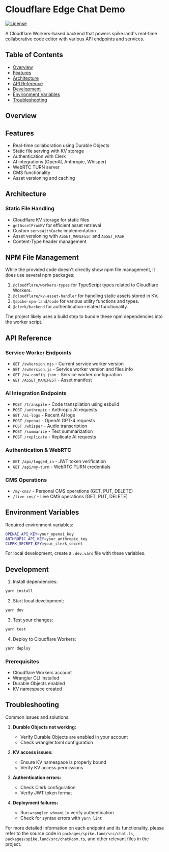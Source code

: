# Cloudflare Edge Chat Demo

[![License](https://img.shields.io/badge/license-BSD--3--Clause-blue.svg)](../../LICENSE.md)

A Cloudflare Workers-based backend that powers spike.land's real-time collaborative code editor with various API endpoints and services.

## Table of Contents

- [Overview](#overview)
- [Features](#features)
- [Architecture](#architecture)
- [API Reference](#api-reference)
- [Development](#development)
- [Environment Variables](#environment-variables)
- [Troubleshooting](#troubleshooting)

## Overview

## Features

- Real-time collaboration using Durable Objects
- Static file serving with KV storage
- Authentication with Clerk
- AI integrations (OpenAI, Anthropic, Whisper)
- WebRTC TURN server
- CMS functionality
- Asset versioning and caching

## Architecture

### Static File Handling

- Cloudflare KV storage for static files
- `getAssetFromKV` for efficient asset retrieval
- Custom `serveWithCache` implementation
- Asset versioning with `ASSET_MANIFEST` and `ASSET_HASH`
- Content-Type header management

## NPM File Management

While the provided code doesn't directly show npm file management, it does use
several npm packages:

1. `@cloudflare/workers-types` for TypeScript types related to Cloudflare
   Workers.
2. `@cloudflare/kv-asset-handler` for handling static assets stored in KV.
3. `@spike-npm-land/code` for various utility functions and types.
4. `@clerk/backend` for authentication-related functionality.

The project likely uses a build step to bundle these npm dependencies into the
worker script.

## API Reference

### Service Worker Endpoints

- `GET /swVersion.mjs` - Current service worker version
- `GET /swVersion.js` - Service worker version and files info
- `GET /sw-config.json` - Service worker configuration
- `GET /ASSET_MANIFEST` - Asset manifest

### AI Integration Endpoints

- `POST /transpile` - Code transpilation using esbuild
- `POST /anthropic` - Anthropic AI requests
- `GET /ai-logs` - Recent AI logs
- `POST /openai` - OpenAI GPT-4 requests
- `POST /whisper` - Audio transcription
- `POST /summarize` - Text summarization
- `POST /replicate` - Replicate AI requests

### Authentication & WebRTC

- `GET /api/logged_in` - JWT token verification
- `GET /api/my-turn` - WebRTC TURN credentials

### CMS Operations

- `/my-cms/` - Personal CMS operations (GET, PUT, DELETE)
- `/live-cms/` - Live CMS operations (GET, PUT, DELETE)

## Environment Variables

Required environment variables:

```bash
OPENAI_API_KEY=your_openai_key
ANTHROPIC_API_KEY=your_anthropic_key
CLERK_SECRET_KEY=your_clerk_secret
```

For local development, create a `.dev.vars` file with these variables.

## Development

1. Install dependencies:

```bash
yarn install
```

2. Start local development:

```bash
yarn dev
```

3. Test your changes:

```bash
yarn test
```

4. Deploy to Cloudflare Workers:

```bash
yarn deploy
```

### Prerequisites

- Cloudflare Workers account
- Wrangler CLI installed
- Durable Objects enabled
- KV namespace created

## Troubleshooting

Common issues and solutions:

1. **Durable Objects not working:**
   - Verify Durable Objects are enabled in your account
   - Check wrangler.toml configuration

2. **KV access issues:**
   - Ensure KV namespace is properly bound
   - Verify KV access permissions

3. **Authentication errors:**
   - Check Clerk configuration
   - Verify JWT token format

4. **Deployment failures:**
   - Run `wrangler whoami` to verify authentication
   - Check for syntax errors with `yarn lint`

For more detailed information on each endpoint and its functionality, please
refer to the source code in `packages/spike.land/src/chat.ts`,
`packages/spike.land/src/chatRoom.ts`, and other relevant files in the project.
